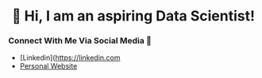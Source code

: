 <h1 align="center">
👋 Hi, I am an aspiring Data Scientist!
</h1>

### Connect With Me Via Social Media 🔗

- [Linkedin](https://linkedin.com
- [Personal Website](https://gurger.github.io)
